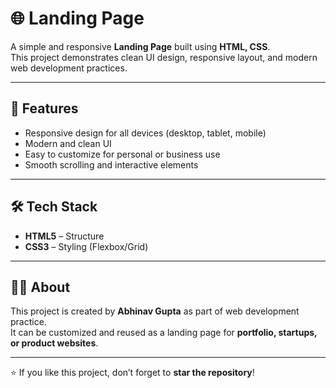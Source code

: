# 🌐 Landing Page

A simple and responsive **Landing Page** built using **HTML, CSS**.  
This project demonstrates clean UI design, responsive layout, and modern web development practices.

---

## 📌 Features
- Responsive design for all devices (desktop, tablet, mobile)
- Modern and clean UI
- Easy to customize for personal or business use
- Smooth scrolling and interactive elements

---

## 🛠️ Tech Stack
- **HTML5** – Structure  
- **CSS3** – Styling (Flexbox/Grid)  

---


## 👨‍💻 About
This project is created by **Abhinav Gupta** as part of web development practice.  
It can be customized and reused as a landing page for **portfolio, startups, or product websites**.  

---

⭐ If you like this project, don’t forget to **star the repository**!

